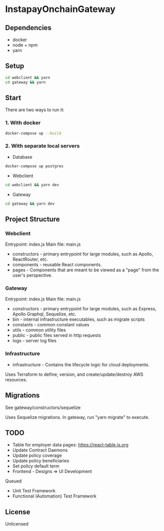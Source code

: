 # InstapayOnchainGateway

## Dependencies
- docker
- node + npm
- yarn

## Setup

```bash
cd webclient && yarn
cd gateway && yarn
```

## Start

There are two ways to run it:

### 1. With docker
```bash
docker-compose up --build
```

### 2. With separate local servers

- Database
```bash
docker-compose up postgres
```
- Webclient
```bash
cd webclient && yarn dev
```
- Gateway
```bash
cd gateway && yarn dev
```

## Project Structure

### Webclient

Entrypoint: index.js
Main file: main.js

- constructors - primary entrypoint for large modules, such as Apollo, ReactRouter, etc.
- components - reusable React components.
- pages - Components that are meant to be viewed as a "page" from the user's perspective.


### Gateway

Entrypoint: index.js
Main file: main.js

- constructors - primary entrypoint for large modules, such as Express, Apollo Graphql, Sequelize, etc.
- bin - internal infrastructure executables, such as migrate scripts
- constants - common constant values
- utils - common utility files
- public - public files served in http requests
- logs - server log files


### Infrastructure

- infrastructure - Contains the lifecycle logic for cloud deployments.

Uses Terraform to define, version, and create/update/destroy AWS resources.


## Migrations

See gateway/constructors/sequelize

Uses Sequelize migrations. In gateway, run "yarn migrate" to execute.


## TODO

- Table for employer data pages: https://react-table.js.org
- Update Contract Daemons
- Update policy coverage
- Update policy beneficiaries
- Set policy default term
- Frontend - Designs => UI Development

Queued
- Unit Test Framework
- Functional (Automation) Test Framework

## License

Unlicensed
